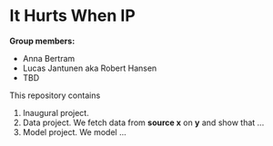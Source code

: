 # It Hurts When IP

**Group members:**
- Anna Bertram
- Lucas Jantunen aka Robert Hansen
- TBD

This repository contains  
1. Inaugural project. 
2. Data project. We fetch data from **source x** on **y** and show that ...
3. Model project. We model ...
